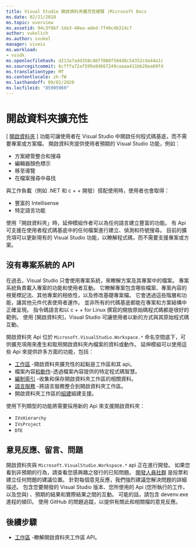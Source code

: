 ```yaml
---
title: Visual Studio 開啟資料夾擴充性總覽 |Microsoft Docs
ms.date: 02/21/2018
ms.topic: overview
ms.assetid: 94c3f8bf-1de3-40ea-aded-7f40c4b314c7
author: vukelich
ms.author: svukel
manager: viveis
ms.workload:
- vssdk
ms.openlocfilehash: d213a7add358c46f7088f504d8c54352cda44a1c
ms.sourcegitcommit: 6cfffa72af599a9d667249caaaa411bb28ea69fd
ms.translationtype: MT
ms.contentlocale: zh-TW
ms.lasthandoff: 09/02/2020
ms.locfileid: "85905969"
---
```

# <a name="open-folder-extensibility"></a>開啟資料夾擴充性

[ [開啟資料夾](../ide/develop-code-in-visual-studio-without-projects-or-solutions.md) ] 功能可讓使用者在 Visual Studio 中開啟任何程式碼基底，而不需要專案或方案檔。 開啟資料夾提供使用者預期的 Visual Studio 功能，例如：

* 方案總管整合和搜尋
* 編輯器顏色標示
* 移至導覽
* 在檔案搜尋中尋找

與工作負載（例如 .NET 和 c + + 開發）搭配使用時，使用者也會取得：

* 豐富的 Intellisense
* 特定語言功能

使用「開啟資料夾」時，延伸模組作者可以為任何語言建立豐富的功能。 有 Api 可支援在使用者程式碼基底中的任何檔案進行建立、偵測和符號搜尋。 目前的擴充項可以更新現有的 Visual Studio 功能，以瞭解程式碼，而不需要支援專案或方案。

## <a name="an-api-without-project-systems"></a>沒有專案系統的 API

在過去，Visual Studio 只會使用專案系統，來瞭解方案及其專案中的檔案。 專案系統負責載入專案的功能和使用者互動。 它瞭解專案包含哪些檔案、專案內容的視覺標記法、其他專案的相依性，以及修改基礎專案檔。 它會透過這些階層和功能，讓其他元件代表使用者運作。 並非所有的代碼基底都能在專案和方案結構中正確呈現。 指令碼語言和以 c + + for Linux 撰寫的開放原始碼程式碼都是很好的範例。 使用 [開啟資料夾]，Visual Studio 可讓使用者以新的方式與其原始程式碼互動。

開啟資料夾 Api 位於 `Microsoft.VisualStudio.Workspace.*` 命名空間底下，可供擴充項用來產生和取用開啟資料夾內檔案的資料或動作。 延伸模組可以使用這些 Api 來提供許多方面的功能，包括：

- [工作區](workspaces.md) -開啟資料夾擴充性的起點是工作區和其 api。
- 檔案內容[和動作](workspace-file-contexts.md)-透過檔案內容提供的特定程式碼智慧。
- [編制索引](workspace-indexing.md) -收集和保存開啟資料夾工作區的相關資料。
- [語言服務](workspace-language-services.md) -將語言服務整合到開啟資料夾工作區。
- 開啟資料夾工作區的[組建](workspace-build.md)組建支援。

使用下列類型的功能將需要採用新的 Api 來支援開啟資料夾：

- `IVsHierarchy`
- `IVsProject`
- `DTE`

## <a name="feedback-comments-issues"></a>意見反應、留言、問題

開啟資料夾與 `Microsoft.VisualStudio.Workspace.*` api 正在進行開發。 如果您看到非預期的行為，請查看您感興趣之發行的已知問題。 [開發人員社群](https://developercommunity.visualstudio.com) 是投票和建立任何問題的建議位置。 針對每個意見反應，我們強烈建議您解決問題的詳細描述。 包含您要開發的 Visual Studio 版本、您所使用的 Api (您所執行的工作，以及您與) 、預期的結果和實際結果之間的互動。 可能的話，請包含 devenv.exe 進程的傾印。 使用 GitHub 的問題追蹤，以提供有關此和相關檔的意見反應。

## <a name="next-steps"></a>後續步驟

* [工作區](workspaces.md) -瞭解開啟資料夾工作區 API。
